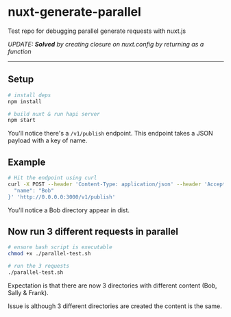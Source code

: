 # nuxt-generate-parallel

Test repo for debugging parallel generate requests with nuxt.js

*UPDATE: **Solved** by creating closure on nuxt.config by returning as a function*

---

## Setup

``` bash
# install deps
npm install

# build nuxt & run hapi server
npm start
```

You'll notice there's a `/v1/publish` endpoint. This endpoint takes a JSON payload with a key of name.

## Example

``` bash
# Hit the endpoint using curl
curl -X POST --header 'Content-Type: application/json' --header 'Accept: application/json' -d '{
  "name": "Bob"
}' 'http://0.0.0.0:3000/v1/publish'
```

You'll notice a Bob directory appear in dist.

## Now run 3 different requests in parallel

``` bash
# ensure bash script is executable
chmod +x ./parallel-test.sh

# run the 3 requests
./parallel-test.sh
```

Expectation is that there are now 3 directories with different content (Bob, Sally & Frank).

Issue is although 3 different directories are created the content is the same.
